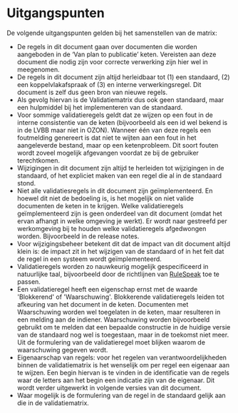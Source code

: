 # Uitgangspunten

De volgende uitgangspunten gelden bij het samenstellen van de matrix:
  - De regels in dit document gaan over documenten die worden aangeboden in de
    ‘Van plan to publicatie’ keten.  Vereisten aan deze document die nodig zijn
    voor correcte verwerking zijn hier wel in meegenomen.
  - De regels in dit document zijn altijd herleidbaar tot (1) een standaard, (2) een koppelvlakafspraak of (3) en interne verwerkingsregel. Dit document is zelf dus geen bron van nieuwe regels.
  - Als gevolg hiervan is de Validatiematrix dus ook geen standaard, maar een hulpmiddel bij het implementeren van de standaard.
  - Voor sommige validatieregels geldt dat ze wijzen op een fout in de interne consistentie van de keten (bijvoorbeeld als een id wel bekend is in de LVBB maar niet in OZON). Wanneer één van deze regels een foutmelding genereert is dat niet te wijten aan een fout in het aangeleverde bestand, maar op een ketenprobleem. Dit soort fouten wordt zoveel mogelijk afgevangen voordat ze bij de gebruiker terechtkomen.
  - Wijzigingen in dit document zijn altijd te herleiden tot wijzigingen in de standaard, of het expliciet maken van een regel die al in de standaard stond.
  - Niet alle validatiesregels in dit document zijn geïmplementeerd. En hoewel dit niet de bedoeling is, is het mogelijk on niet valide documenten de keten in te krijgen. Welke validatieregels geïmplementeerd zijn is geen onderdeel van dit document (omdat het ervan afhangt in welke omgeving je werkt). Er wordt naar gestreefd per werkomgeving bij te houden welke validatieregels afgedwongen worden. Bijvoorbeeld in de release notes.
  - Voor wijzigingsbeheer betekent dit dat de impact van dit document altijd klein is: de impact zit in het wijzigen van de standaard of in het feit dat de regel in een systeem wordt geïmplementeerd.
  - Validatieregels worden zo nauwkeurig mogelijk gespecificeerd in natuurlijke taal, bijvoorbeeld door de richtlijnen van [RuleSpeak](https://www.rulespeak.com/nl/) toe te passen.
  - Een validatieregel heeft een eigenschap ernst met de waarde 'Blokkerend' of 'Waarschuwing'. Blokkerende validatieregels  leiden tot afkeuring van het document in de keten. Documenten met Waarschuwing worden wel toegelaten in de keten, maar resulteren in een melding aan de indiener. Waarschuwing worden bijvoorbeeld gebruikt om te melden dat een bepaalde constructie in de huidige versie van de standaard nog wel is toegestaan, maar in de toekomst niet meer. Uit de formulering van de validatieregel moet blijken waarom de waarschuwing gegeven wordt.
  - Eigenaarschap van regels: voor het regelen van verantwoordelijkheden binnen de validatiematrix is het wenselijk om per regel een eigenaar aan te wijzen. Een begin hiervan is te vinden in de identificatie van de regels waar de letters aan het begin een indicatie zijn van de eigenaar. Dit wordt verder uitgewerkt in volgende versies van dit document.
  - Waar mogelijk is de formulering van de regel in de standaard gelijk aan die in de validatiematrix.

